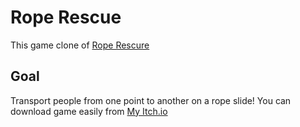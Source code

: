 # Rope Rescue
This game clone of [Rope Rescure](https://play.google.com/store/apps/details?id=com.nextepisode.roperescue&hl=en)
## Goal
Transport people from one point to another on a rope slide!
You can download game easily from [My Itch.io](https://beytullahkalay1.itch.io/)
